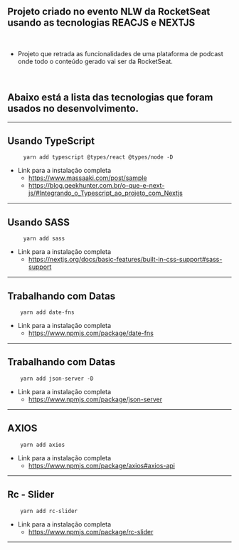## Projeto criado no evento NLW da RocketSeat usando as tecnologias <b>REACJS e NEXTJS</b>

<br>

- Projeto que retrada as funcionalidades de uma plataforma de podcast onde todo o conteúdo gerado vai ser da RocketSeat.

<br>

## Abaixo está a lista das tecnologias que foram usados no desenvolvimento.

<hr>

## Usando TypeScript

		 yarn add typescript @types/react @types/node -D

* Link para a instalação completa
	* https://www.massaaki.com/post/sample
  * https://blog.geekhunter.com.br/o-que-e-next-js/#Integrando_o_Typescript_ao_projeto_com_Nextjs


<hr>


## Usando SASS

		 yarn add sass

* Link para a instalação completa
	* https://nextjs.org/docs/basic-features/built-in-css-support#sass-support
  


<hr>


## Trabalhando com Datas

		yarn add date-fns 

* Link para a instalação completa
	* https://www.npmjs.com/package/date-fns
  


<hr>


## Trabalhando com Datas

		yarn add json-server -D

* Link para a instalação completa
	* https://www.npmjs.com/package/json-server
  


<hr>

## AXIOS

	    yarn add axios

* Link para a instalação completa
	* https://www.npmjs.com/package/axios#axios-api
  


<hr>

## Rc - Slider

	    yarn add rc-slider

* Link para a instalação completa
	* https://www.npmjs.com/package/rc-slider
  


<hr>


